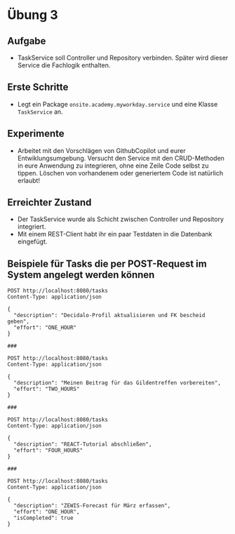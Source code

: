# Übung 3

## Aufgabe

- TaskService soll Controller und Repository verbinden. Später wird dieser Service die Fachlogik enthalten.

## Erste Schritte

- Legt ein Package `onsite.academy.myworkday.service` und eine Klasse `TaskService` an.

## Experimente

- Arbeitet mit den Vorschlägen von GithubCopilot und eurer Entwiklungsumgebung. Versucht den Service mit den CRUD-Methoden in eure Anwendung zu integrieren, ohne eine Zeile Code selbst zu tippen. Löschen von vorhandenem oder generiertem Code ist natürlich erlaubt!


## Erreichter Zustand

- Der TaskService wurde als Schicht zwischen Controller und Repository integriert.
- Mit einem REST-Client habt ihr ein paar Testdaten in die Datenbank eingefügt.

## Beispiele für Tasks die per POST-Request im System angelegt werden können

````
POST http://localhost:8080/tasks
Content-Type: application/json

{
  "description": "Decidalo-Profil aktualisieren und FK bescheid geben",
  "effort": "ONE_HOUR"
}

###

POST http://localhost:8080/tasks
Content-Type: application/json

{
  "description": "Meinen Beitrag für das Gildentreffen vorbereiten",
  "effort": "TWO_HOURS"
}

###

POST http://localhost:8080/tasks
Content-Type: application/json

{
  "description": "REACT-Tutorial abschließen",
  "effort": "FOUR_HOURS"
}

###

POST http://localhost:8080/tasks
Content-Type: application/json

{
  "description": "ZEWIS-Forecast für März erfassen",
  "effort": "ONE_HOUR",
  "isCompleted": true
}


````

